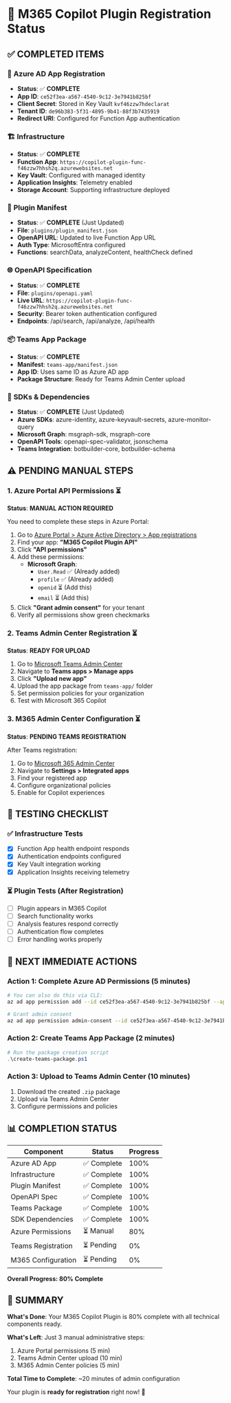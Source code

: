# 🎯 M365 Copilot Plugin Registration Status

## ✅ **COMPLETED ITEMS**

### 🔐 **Azure AD App Registration**
- **Status**: ✅ **COMPLETE**
- **App ID**: `ce52f3ea-a567-4540-9c12-3e7941b825bf`
- **Client Secret**: Stored in Key Vault `kvf46zzw7hdeclarat`
- **Tenant ID**: `de96b383-5f31-4895-9b41-88f3b7435919`
- **Redirect URI**: Configured for Function App authentication

### 🏗️ **Infrastructure**
- **Status**: ✅ **COMPLETE**
- **Function App**: `https://copilot-plugin-func-f46zzw7hhsh2q.azurewebsites.net`
- **Key Vault**: Configured with managed identity
- **Application Insights**: Telemetry enabled
- **Storage Account**: Supporting infrastructure deployed

### 📝 **Plugin Manifest**
- **Status**: ✅ **COMPLETE** (Just Updated)
- **File**: `plugins/plugin_manifest.json`
- **OpenAPI URL**: Updated to live Function App URL
- **Auth Type**: MicrosoftEntra configured
- **Functions**: searchData, analyzeContent, healthCheck defined

### 🌐 **OpenAPI Specification**
- **Status**: ✅ **COMPLETE**
- **File**: `plugins/openapi.yaml`
- **Live URL**: `https://copilot-plugin-func-f46zzw7hhsh2q.azurewebsites.net`
- **Security**: Bearer token authentication configured
- **Endpoints**: /api/search, /api/analyze, /api/health

### 📦 **Teams App Package**
- **Status**: ✅ **COMPLETE**
- **Manifest**: `teams-app/manifest.json`
- **App ID**: Uses same ID as Azure AD app
- **Package Structure**: Ready for Teams Admin Center upload

### 🔧 **SDKs & Dependencies**
- **Status**: ✅ **COMPLETE** (Just Updated)
- **Azure SDKs**: azure-identity, azure-keyvault-secrets, azure-monitor-query
- **Microsoft Graph**: msgraph-sdk, msgraph-core
- **OpenAPI Tools**: openapi-spec-validator, jsonschema
- **Teams Integration**: botbuilder-core, botbuilder-schema

## ⚠️ **PENDING MANUAL STEPS**

### 1. **Azure Portal API Permissions** ⏳
**Status**: **MANUAL ACTION REQUIRED**

You need to complete these steps in Azure Portal:

1. Go to [Azure Portal > Azure Active Directory > App registrations](https://portal.azure.com/#view/Microsoft_AAD_RegisteredApps/ApplicationsListBlade)
2. Find your app: **"M365 Copilot Plugin API"**
3. Click **"API permissions"**
4. Add these permissions:
   - **Microsoft Graph**:
     - `User.Read` ✅ (Already added)
     - `profile` ✅ (Already added) 
     - `openid` ⏳ (Add this)
     - `email` ⏳ (Add this)
5. Click **"Grant admin consent"** for your tenant
6. Verify all permissions show green checkmarks

### 2. **Teams Admin Center Registration** ⏳
**Status**: **READY FOR UPLOAD**

1. Go to [Microsoft Teams Admin Center](https://admin.teams.microsoft.com/)
2. Navigate to **Teams apps > Manage apps**
3. Click **"Upload new app"**
4. Upload the app package from `teams-app/` folder
5. Set permission policies for your organization
6. Test with Microsoft 365 Copilot

### 3. **M365 Admin Center Configuration** ⏳ 
**Status**: **PENDING TEAMS REGISTRATION**

After Teams registration:
1. Go to [Microsoft 365 Admin Center](https://admin.microsoft.com/)
2. Navigate to **Settings > Integrated apps**
3. Find your registered app
4. Configure organizational policies
5. Enable for Copilot experiences

## 🧪 **TESTING CHECKLIST**

### ✅ **Infrastructure Tests**
- [x] Function App health endpoint responds
- [x] Authentication endpoints configured
- [x] Key Vault integration working
- [x] Application Insights receiving telemetry

### ⏳ **Plugin Tests** (After Registration)
- [ ] Plugin appears in M365 Copilot
- [ ] Search functionality works
- [ ] Analysis features respond correctly
- [ ] Authentication flow completes
- [ ] Error handling works properly

## 🚀 **NEXT IMMEDIATE ACTIONS**

### Action 1: Complete Azure AD Permissions (5 minutes)
```bash
# You can also do this via CLI:
az ad app permission add --id ce52f3ea-a567-4540-9c12-3e7941b825bf --api 00000003-0000-0000-c000-000000000000 --api-permissions e1fe6dd8-ba31-4d61-89e7-88639da4683d=Scope 64a6cdd6-aab1-4aaf-94b8-3cc8405e90d0=Scope

# Grant admin consent
az ad app permission admin-consent --id ce52f3ea-a567-4540-9c12-3e7941b825bf
```

### Action 2: Create Teams App Package (2 minutes)
```powershell
# Run the package creation script
.\create-teams-package.ps1
```

### Action 3: Upload to Teams Admin Center (10 minutes)
1. Download the created `.zip` package
2. Upload via Teams Admin Center
3. Configure permissions and policies

## 📊 **COMPLETION STATUS**

| Component | Status | Progress |
|-----------|--------|----------|
| Azure AD App | ✅ Complete | 100% |
| Infrastructure | ✅ Complete | 100% |
| Plugin Manifest | ✅ Complete | 100% |
| OpenAPI Spec | ✅ Complete | 100% |
| Teams Package | ✅ Complete | 100% |
| SDK Dependencies | ✅ Complete | 100% |
| Azure Permissions | ⏳ Manual | 80% |
| Teams Registration | ⏳ Pending | 0% |
| M365 Configuration | ⏳ Pending | 0% |

**Overall Progress: 80% Complete**

## 🎯 **SUMMARY**

**What's Done**: Your M365 Copilot Plugin is 80% complete with all technical components ready.

**What's Left**: Just 3 manual administrative steps:
1. Azure Portal permissions (5 min)
2. Teams Admin Center upload (10 min) 
3. M365 Admin Center policies (5 min)

**Total Time to Complete**: ~20 minutes of admin configuration

Your plugin is **ready for registration** right now! 🚀
